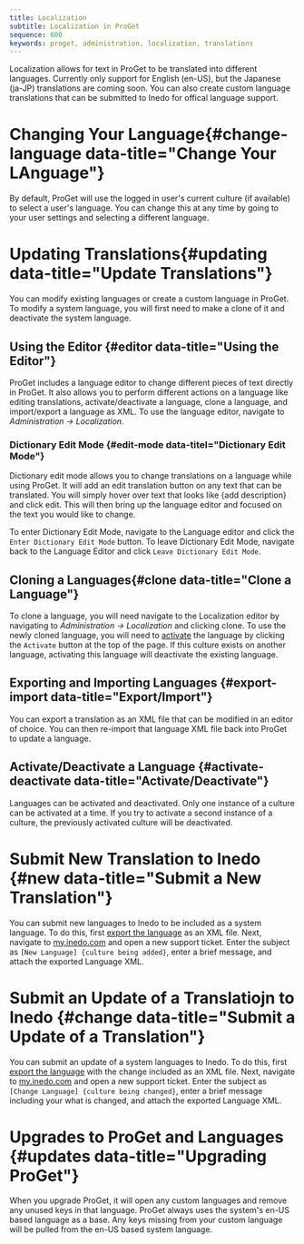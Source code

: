 ```yaml
---
title: Localization
subtitle: Localization in ProGet
sequence: 600
keywords: proget, administration, localization, translations
---
```


Localization allows for text in ProGet to be translated into different languages. Currently only support for English (en-US), but the Japanese (ja-JP) translations are coming soon.  You can also create custom language translations that can be submitted to Inedo for offical language support.

# Changing Your Language{#change-language data-title="Change Your LAnguage"}

By default, ProGet will use the logged in user's current culture (if available) to select a user's language.  You can change this at any time by going to your user settings and selecting a different language.

# Updating Translations{#updating data-title="Update Translations"}

You can modify existing languages or create a custom language in ProGet.  To modify a system language, you will first need to make a clone of it and deactivate the system language.

## Using the Editor {#editor data-title="Using the Editor"}

ProGet includes a language editor to change different pieces of text directly in ProGet.  It also allows you to perform different actions on a language like editing translations, activate/deactivate a language, clone a language, and import/export a language as XML.  To use the language editor, navigate to _Administration -> Localization_.

### Dictionary Edit Mode {#edit-mode data-titel="Dictionary Edit Mode"}

Dictionary edit mode allows you to change translations on a language while using ProGet.  It will add an edit translation button on any text that can be translated.  You will simply hover over text that looks like {add description} and click edit.  This will then bring up the language editor and focused on the text you would like to change.

To enter Dictionary Edit Mode, navigate to the Language editor and click the `Enter Dictionary Edit Mode` button.  To leave Dictionary Edit Mode, navigate back to the Language Editor and click `Leave Dictionary Edit Mode`.

## Cloning a Languages{#clone data-title="Clone a Language"}

To clone a language, you will need navigate to the Localization editor by navigating to _Administration -> Localization_ and clicking clone.  To use the newly cloned language, you will need to [activate](#activate-deactivate) the language by clicking the `Activate` button at the top of the page.  If this culture exists on another language, activating this language will deactivate the existing language.

## Exporting and Importing Languages {#export-import data-title="Export/Import"}

You can export a translation as an XML file that can be modified in an editor of choice.  You can then re-import that language XML file back into ProGet to update a language.

## Activate/Deactivate a Language {#activate-deactivate data-title="Activate/Deactivate"}

Languages can be activated and deactivated.  Only one instance of a culture can be activated at a time.  If you try to activate a second instance of a culture, the previously activated culture will be deactivated.

# Submit New Translation to Inedo {#new data-title="Submit a New Translation"}

You can submit new languages to Inedo to be included as a system language.  To do this, first [export the language](#import-export) as an XML file.  Next, navigate to [my.inedo.com](https://my.inedo.com) and open a new support ticket.  Enter the subject as `[New Language] {culture being added}`, enter a brief message, and attach the exported Language XML.

# Submit an Update of a Translatiojn to Inedo {#change data-title="Submit a Update of a Translation"}

You can submit an update of a system languages to Inedo.  To do this, first [export the language](#import-export) with the change included as an XML file.  Next, navigate to [my.inedo.com](https://my.inedo.com) and open a new support ticket.  Enter the subject as `[Change Language] {culture being changed}`, enter a brief message including your what is changed, and attach the exported Language XML.

# Upgrades to ProGet and Languages {#updates data-title="Upgrading ProGet"}

When you upgrade ProGet, it will open any custom languages and remove any unused keys in that language.  ProGet always uses the system's en-US based language as a base.  Any keys missing from your custom language will be pulled from the en-US based system language.

